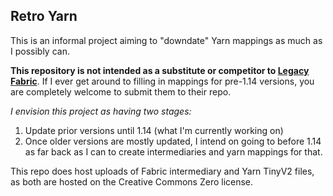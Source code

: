 ## Retro Yarn ##

This is an informal project aiming to "downdate" Yarn mappings as much as I possibly can. 

**This repository is not intended as a substitute or competitor to [Legacy Fabric](https://github.com/Legacy-Fabric/yarn)**. If I ever get around to filling in mappings for pre-1.14
versions, you are completely welcome to submit them to their repo.

*I envision this project as having two stages:*
1. Update prior versions until 1.14 (what I'm currently working on)
2. Once older versions are mostly updated, I intend on going to before 1.14 as far back as I can to create intermediaries and yarn mappings for that.

This repo does host uploads of Fabric intermediary and Yarn TinyV2 files, as both are hosted on the Creative Commons Zero license.
